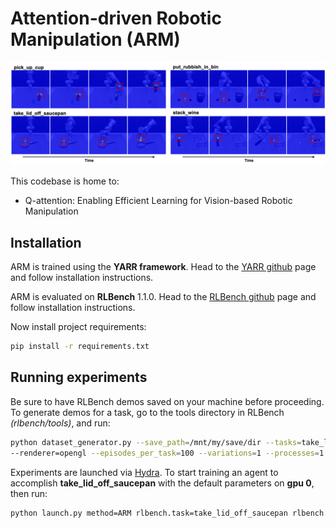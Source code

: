# Attention-driven Robotic Manipulation (ARM)

![task grid image missing](readme_files/qattention_heatmap.png)

This codebase is home to:
- Q-attention: Enabling Efficient Learning for Vision-based Robotic Manipulation

## Installation

ARM is trained using the **YARR framework**. Head to the [YARR github](https://github.com/stepjam/YARR) page and follow 
installation instructions.

ARM is evaluated on **RLBench** 1.1.0. Head to the [RLBench github](https://github.com/stepjam/RLBench) page and follow 
installation instructions. 

Now install project requirements:
```bash
pip install -r requirements.txt
```

## Running experiments

Be sure to have RLBench demos saved on your machine before proceeding. To generate demos for a task, go to the 
tools directory in RLBench _(rlbench/tools)_, and run:
```bash
python dataset_generator.py --save_path=/mnt/my/save/dir --tasks=take_lid_off_saucepan --image_size=128,128 \
--renderer=opengl --episodes_per_task=100 --variations=1 --processes=1
```


Experiments are launched via [Hydra](https://hydra.cc/). To start training an agent to accomplish 
**take_lid_off_saucepan** with the default parameters on **gpu 0**, then run:
```bash
python launch.py method=ARM rlbench.task=take_lid_off_saucepan rlbench.demo_path=/mnt/my/save/dir framework.gpu=0
```
